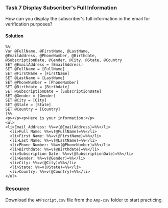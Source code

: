 ### Task 7  Display Subscriber's Full Information

How can you display the subscriber's full information in the email for verification purposes?

#### Solution
```ampscript
%%[
Var @FullName, @FirstName, @LastName,
@EmailAddress, @PhoneNumber, @Birthdate,
@SubscriptionDate, @Gender, @City, @State, @Country
SET @EmailAddress = [EmailAddress]
SET @FullName = [FullName]
SET @FirstName = [FirstName]
SET @LastName = [LastName]
SET @PhoneNumber = [PhoneNumber]
SET @Birthdate = [Birthdate]
SET @SubscriptionDate = [SubscriptionDate]
SET @Gender = [Gender]
SET @City = [City]
SET @State = [State]
SET @Country = [Country]
]%%
<p></p><p>Here is your information:</p>
<ul>
<li>Email Address: %%=v(@EmailAddress)=%%</li>
  <li>Full Name: %%=v(@FullName)=%%</li>
  <li>First Name: %%=v(@FirstName)=%%</li>
  <li>Last Name: %%=v(@LastName)=%%</li>
  <li>Phone Number: %%=v(@PhoneNumber)=%%</li>
  <li>Birthdate: %%=v(@Birthdate)=%%</li>
  <li>Subscription Date: %%=v(@SubscriptionDate)=%%</li>
  <li>Gender: %%=v(@Gender)=%%</li>
  <li>City: %%=v(@City)=%%</li>
  <li>State: %%=v(@State)=%%</li>
  <li>Country: %%=v(@Country)=%%</li>
</ul>
```
### Resource

Download the `AMPscript.csv` file from the `Amp-csv` folder to start practicing.